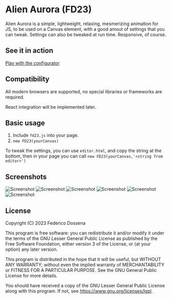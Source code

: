 # Alien Aurora (FD23)

Alien Aurora is a simple, lightweight, relaxing, mesmerizing animation for JS, to be used on a Canvas element, with a good amout of settings that you can tweak. Settings can also be tweaked at run time. Responsive, of course.

## See it in action
[Play with the configurator](https://fdossena.com/alienaurora/editor.html)

## Compatibility
All modern browsers are supported, no special libraries or frameworks are required.

React integration will be implemented later.

## Basic usage

1. Include `fd23.js` into your page.
2. `new FD23(yourCanvas)`

To tweak the settings, you can use `editor.html`, and copy the string at the bottom, then in your page you can call `new FD23(yourCanvas,'<string from editor>')`

## Screenshots
![Screenshot](https://fdossena.com/alienaurora/screen1.png)
![Screenshot](https://fdossena.com/alienaurora/screen2.png)
![Screenshot](https://fdossena.com/alienaurora/screen3.png)
![Screenshot](https://fdossena.com/alienaurora/screen4.png)
![Screenshot](https://fdossena.com/alienaurora/screen5.png)
![Screenshot](https://fdossena.com/alienaurora/screen6.png)

## License
Copyright (C) 2023 Federico Dossena

This program is free software: you can redistribute it and/or modify
it under the terms of the GNU Lesser General Public License as published by
the Free Software Foundation, either version 3 of the License, or
(at your option) any later version.

This program is distributed in the hope that it will be useful,
but WITHOUT ANY WARRANTY; without even the implied warranty of
MERCHANTABILITY or FITNESS FOR A PARTICULAR PURPOSE.  See the
GNU General Public License for more details.

You should have received a copy of the GNU Lesser General Public License
along with this program.  If not, see <https://www.gnu.org/licenses/lgpl>.

